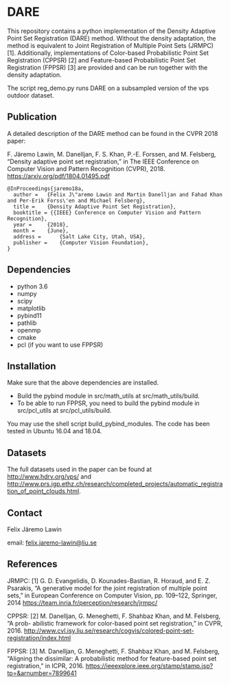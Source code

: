 
# DARE
This repository contains a python implementation of the Density Adaptive Point Set Registration (DARE) method. Without the density adaptation, the method is equivalent to Joint Registration of Multiple Point Sets (JRMPC) [1]. Additionally, implementations of Color-based Probabilistic Point Set Registration (CPPSR) [2] and Feature-based Probabilistic Point Set Registration (FPPSR) [3] are provided and can be run together with the density adaptation. 

The script reg_demo.py runs DARE on a subsampled version of the vps outdoor dataset. 

## Publication
A detailed description of the DARE method can be found in the CVPR 2018 paper:

F. Järemo Lawin, M. Danelljan, F. S. Khan, P.-E. Forssen, and M. Felsberg, “Density adaptive point set registration,” in The IEEE Conference on Computer Vision and Pattern Recognition (CVPR), 2018.
<https://arxiv.org/pdf/1804.01495.pdf>

    @InProceedings{jaremo18a,
      author = 	 {Felix J\"aremo Lawin and Martin Danelljan and Fahad Khan and Per-Erik Forss\'en and Michael Felsberg},
      title = 	 {Density Adaptive Point Set Registration},
      booktitle = {{IEEE} Conference on Computer Vision and Pattern Recognition},
      year = 	 {2018},
      month = 	 {June},
      address = 	 {Salt Lake City, Utah, USA},
      publisher =    {Computer Vision Foundation},
    }

## Dependencies
* python 3.6
* numpy
* scipy
* matplotlib
* pybind11
* pathlib
* openmp
* cmake
* pcl (if you want to use FPPSR)

## Installation
Make sure that the above dependencies are installed. 

* Build the pybind module in src/math_utils at src/math_utils/build. 
* To be able to run FPPSR, you need to build the pybind module in src/pcl_utils at src/pcl_utils/build. 

You may use the shell script build_pybind_modules. The code has been tested in Ubuntu 16.04 and 18.04.

## Datasets
The full datasets used in the paper can be found at <http://www.hdrv.org/vps/> and <http://www.prs.igp.ethz.ch/research/completed_projects/automatic_registration_of_point_clouds.html>.

## Contact
Felix Järemo Lawin

email: felix.jaremo-lawin@liu.se

## References
JRMPC:
[1] G. D. Evangelidis, D. Kounades-Bastian, R. Horaud, and E. Z. Psarakis,
“A generative model for the joint registration of multiple point sets,” in
European Conference on Computer Vision, pp. 109–122, Springer, 2014
<https://team.inria.fr/perception/research/jrmpc/>

CPPSR:
[2] M. Danelljan, G. Meneghetti, F. Shahbaz Khan, and M. Felsberg, “A prob-
abilistic framework for color-based point set registration,” in CVPR, 2016.
<http://www.cvl.isy.liu.se/research/cogvis/colored-point-set-registration/index.html>

FPPSR:
[3] M. Danelljan, G. Meneghetti, F. Shahbaz Khan, and M. Felsberg, “Aligning
the dissimilar: A probabilistic method for feature-based point set 
registration,” in ICPR, 2016.
<https://ieeexplore.ieee.org/stamp/stamp.jsp?tp=&arnumber=7899641>


